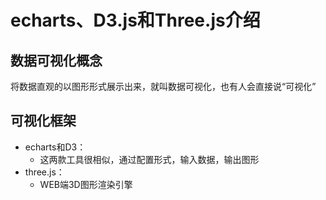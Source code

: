 # echarts、D3.js和Three.js介绍

## 数据可视化概念

将数据直观的以图形形式展示出来，就叫数据可视化，也有人会直接说“可视化”

## 可视化框架

- echarts和D3：
  - 这两款工具很相似，通过配置形式，输入数据，输出图形
- three.js：
  - WEB端3D图形渲染引擎
